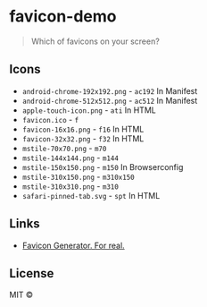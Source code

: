 # favicon-demo

> Which of favicons on your screen?

## Icons

- `android-chrome-192x192.png` - `ac192`
  In Manifest
- `android-chrome-512x512.png` - `ac512`
  In Manifest
- `apple-touch-icon.png` - `ati`
  In HTML
- `favicon.ico` - `f`
- `favicon-16x16.png` - `f16`
  In HTML
- `favicon-32x32.png` - `f32`
  In HTML
- `mstile-70x70.png` - `m70`
- `mstile-144x144.png` - `m144`
- `mstile-150x150.png` - `m150`
  In Browserconfig
- `mstile-310x150.png` - `m310x150`
- `mstile-310x310.png` - `m310`
- `safari-pinned-tab.svg` - `spt`
  In HTML

## Links

- [Favicon Generator. For real.](https://realfavicongenerator.net/)

## License
MIT ©
